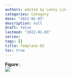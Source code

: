 ```yaml
---
authors: edited by Lenny Lin
categories: Category
date: "2022-01-03"
description: null
draft: false
lastmod: "2022-01-03"
series: 
tags: []
title: Template-02
toc: true
---
```


<figcaption><b>Figure </b>: </figcaption>
<img src = "/docs/images/"/>



<!--more-->

